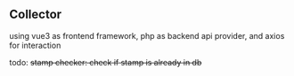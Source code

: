 ## Collector ##

using vue3 as frontend framework, php as backend api provider, and axios for interaction

todo:
~~stamp checker: check if stamp is already in db~~
